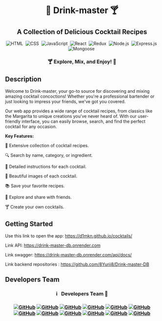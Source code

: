 <h1 align="center"> 🍹 Drink-master 🍸 </h1>

<h2 align="center"> A Collection of Delicious Cocktail Recipes </h2>

<span align="center"> 
  
![HTML](https://img.shields.io/badge/-HTML-05122A?style=flat&logo=HTML5)&nbsp;
![CSS](https://img.shields.io/badge/-CSS-05122A?style=flat&logo=CSS3&logoColor=1572B6)&nbsp;
![JavaScript](https://img.shields.io/badge/-JavaScript-05122A?style=flat&logo=javascript)&nbsp;
![React](https://img.shields.io/badge/-React-05122A?style=flat&logo=react)&nbsp;
![Redux](https://img.shields.io/badge/-Redux-05122A?style=flat&logo=redux)&nbsp;
![Node.js](https://img.shields.io/badge/-Node.js-05122A?style=flat&logo=Node.js)&nbsp;
![Express.js](https://img.shields.io/badge/-Express.js-05122A?style=flat&logo=express)&nbsp;
![Mongoose](https://img.shields.io/badge/-Mongoose-05122A?style=flat&logo=Mongoose)&nbsp;

</span>

<h3 align="center"> 🍸 Explore, Mix, and Enjoy! 🎉 </h3>

## Description

Welcome to Drink-master, your go-to source for discovering and mixing amazing cocktail concoctions! Whether you're a professional bartender or just looking to impress your friends, we've got you covered.

Our web app provides a wide range of cocktail recipes, from classics like the Margarita to unique creations you've never heard of. With our user-friendly interface, you can easily browse, search, and find the perfect cocktail for any occasion.

**Key Features:**

🍹 Extensive collection of cocktail recipes.

🔍 Search by name, category, or ingredient.

📖 Detailed instructions for each cocktail.

📸 Beautiful images of each cocktail.

📚 Save your favorite recipes.

🍻 Explore and share with friends.

🍸 Create your own cocktails.

## Getting Started

Use this link to open the app: https://d1mkn.github.io/cocktails/

Link API: https://drink-master-db.onrender.com

Link swagger: https://drink-master-db.onrender.com/api/docs/

Link backend repositories : https://github.com/8Yurii8/Drink-master-DB

## Developers Team

<h3 align="center"> ℹ️ &nbsp; Developers Team   🚀 <h3>
<span align="center"> 
  
<a align="center" href="https://github.com/8Yurii8">![GitHub](https://img.shields.io/badge/-Yurii_Degtyarenko-05122A?style=flat&logo=github)</a>
<a align="center" href="https://github.com/andysush">![GitHub](https://img.shields.io/badge/-Andrii_Sushko-05122A?style=flat&logo=github)</a>
<a align="center" href="https://github.com/AndreyTarkaniy">![GitHub](https://img.shields.io/badge/-Andrew_Tarkaniy-05122A?style=flat&logo=github)</a>
<a align="center" href="https://github.com/DisRachik">![GitHub](https://img.shields.io/badge/-Ihor_Radchenko-05122A?style=flat&logo=github)</a>
<a align="center" href="https://github.com/Hruchman-Ruslan">![GitHub](https://img.shields.io/badge/-Ruslan_Hruchman-05122A?style=flat&logo=github)</a>
<a align="center" href="https://github.com/Yuliya1913">![GitHub](https://img.shields.io/badge/-Yuliya_Futuymas-FF69B4?style=flat&logo=github)</a>
<a align="center" href="https://github.com/Serhii-Ivasiuk">![GitHub](https://img.shields.io/badge/-Serhii_Ivasiuk-05122A?style=flat&logo=github)</a>
<a align="center" href="https://github.com/d1mkn">![GitHub](https://img.shields.io/badge/-Dmytro_Hubin-05122A?style=flat&logo=github)</a>
<a align="center" href="https://github.com/Pro100D">![GitHub](https://img.shields.io/badge/-Danil_Takiullin-05122A?style=flat&logo=github)</a>
<a align="center" href="https://github.com/Natali9108">![GitHub](https://img.shields.io/badge/-Natalia_Haponova-FF69B4?style=flat&logo=github)</a>
<a align="center" href="https://github.com/VladimirMV">![GitHub](https://img.shields.io/badge/-Vladimir_Minakov-05122A?style=flat&logo=github)</a>
<a align="center" href="https://github.com/">![GitHub](https://img.shields.io/badge/-Vladyslav_Daniuk-05122A?style=flat&logo=github)</a>

</span>
